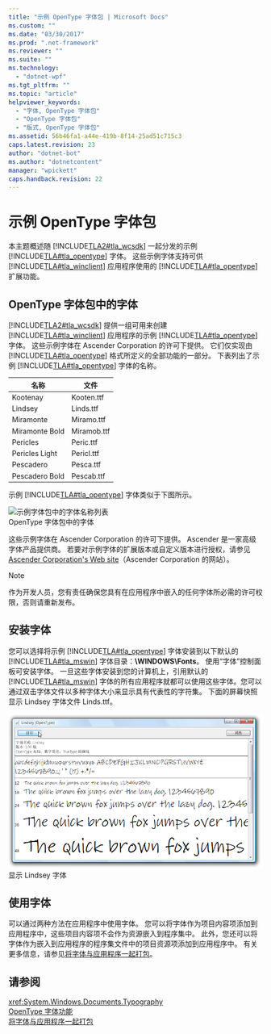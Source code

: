 ```yaml
---
title: "示例 OpenType 字体包 | Microsoft Docs"
ms.custom: ""
ms.date: "03/30/2017"
ms.prod: ".net-framework"
ms.reviewer: ""
ms.suite: ""
ms.technology: 
  - "dotnet-wpf"
ms.tgt_pltfrm: ""
ms.topic: "article"
helpviewer_keywords: 
  - "字体, OpenType 字体包"
  - "OpenType 字体包"
  - "版式, OpenType 字体包"
ms.assetid: 56b46fa1-a44e-419b-8f14-25ad51c715c3
caps.latest.revision: 23
author: "dotnet-bot"
ms.author: "dotnetcontent"
manager: "wpickett"
caps.handback.revision: 22
---
```

# 示例 OpenType 字体包
本主题概述随 [!INCLUDE[TLA2#tla_wcsdk](../../../../includes/tla2sharptla-wcsdk-md.md)] 一起分发的示例 [!INCLUDE[TLA#tla_opentype](../../../../includes/tlasharptla-opentype-md.md)] 字体。  这些示例字体支持可供 [!INCLUDE[TLA#tla_winclient](../../../../includes/tlasharptla-winclient-md.md)] 应用程序使用的 [!INCLUDE[TLA#tla_opentype](../../../../includes/tlasharptla-opentype-md.md)] 扩展功能。  
  
   
  
<a name="overview"></a>   
## OpenType 字体包中的字体  
 [!INCLUDE[TLA2#tla_wcsdk](../../../../includes/tla2sharptla-wcsdk-md.md)] 提供一组可用来创建 [!INCLUDE[TLA#tla_winclient](../../../../includes/tlasharptla-winclient-md.md)] 应用程序的示例 [!INCLUDE[TLA#tla_opentype](../../../../includes/tlasharptla-opentype-md.md)] 字体。  这些示例字体在 Ascender Corporation 的许可下提供。  它们仅实现由 [!INCLUDE[TLA#tla_opentype](../../../../includes/tlasharptla-opentype-md.md)] 格式所定义的全部功能的一部分。  下表列出了示例 [!INCLUDE[TLA#tla_opentype](../../../../includes/tlasharptla-opentype-md.md)] 字体的名称。  
  
|**名称**|**文件**|  
|------------|------------|  
|Kootenay|Kooten.ttf|  
|Lindsey|Linds.ttf|  
|Miramonte|Miramo.ttf|  
|Miramonte Bold|Miramob.ttf|  
|Pericles|Peric.ttf|  
|Pericles Light|Pericl.ttf|  
|Pescadero|Pesca.ttf|  
|Pescadero Bold|Pescab.ttf|  
  
 示例 [!INCLUDE[TLA#tla_opentype](../../../../includes/tlasharptla-opentype-md.md)] 字体类似于下图所示。  
  
 ![示例字体包中的字体名称列表](../../../../docs/framework/wpf/advanced/media/samplefontpack01.png "samplefontpack01")  
OpenType 字体包中的字体  
  
 这些示例字体在 Ascender Corporation 的许可下提供。  Ascender 是一家高级字体产品提供商。  若要对示例字体的扩展版本或自定义版本进行授权，请参见 [Ascender Corporation's Web site](http://go.microsoft.com/fwlink/?LinkId=182627)（Ascender Corporation 的网站）。  
  
> [!NOTE]
>  作为开发人员，您有责任确保您具有在应用程序中嵌入的任何字体所必需的许可权限，否则请重新发布。  
  
<a name="installing_the_fonts"></a>   
## 安装字体  
 您可以选择将示例 [!INCLUDE[TLA#tla_opentype](../../../../includes/tlasharptla-opentype-md.md)] 字体安装到以下默认的 [!INCLUDE[TLA#tla_mswin](../../../../includes/tlasharptla-mswin-md.md)] 字体目录：**\\WINDOWS\\Fonts**。  使用“字体”控制面板可安装字体。  一旦这些字体安装到您的计算机上，引用默认的 [!INCLUDE[TLA#tla_mswin](../../../../includes/tlasharptla-mswin-md.md)] 字体的所有应用程序就都可以使用这些字体。您可以通过双击字体文件以多种字体大小来显示具有代表性的字符集。  下面的屏幕快照显示 Lindsey 字体文件 Linds.ttf。  
  
 ![Lindsey 字体 &#40;OpenType&#41;](../../../../docs/framework/wpf/advanced/media/typographyinwpf-04.png "TypographyInWPF\_04")  
显示 Lindsey 字体  
  
<a name="using_the_fonts"></a>   
## 使用字体  
 可以通过两种方法在应用程序中使用字体。  您可以将字体作为项目内容项添加到应用程序中，这些项目内容项不会作为资源嵌入到程序集中。  此外，您还可以将字体作为嵌入到应用程序的程序集文件中的项目资源项添加到应用程序中。  有关更多信息，请参见[将字体与应用程序一起打包](../../../../docs/framework/wpf/advanced/packaging-fonts-with-applications.md)。  
  
## 请参阅  
 <xref:System.Windows.Documents.Typography>   
 [OpenType 字体功能](../../../../docs/framework/wpf/advanced/opentype-font-features.md)   
 [将字体与应用程序一起打包](../../../../docs/framework/wpf/advanced/packaging-fonts-with-applications.md)